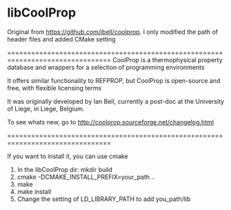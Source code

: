 libCoolProp
===========

Original from https://github.com/ibell/coolprop. I only modified the path of header files and added CMake setting


================================================================================
CoolProp is a thermophysical property database and wrappers for a selection of programming environments

It offers similar functionality to REFPROP, but CoolProp is open-source and free, with flexible licensing terms

It was originally developed by Ian Bell, currently a post-doc at the University of Liege, in Liege, Belgium.

To see whats new, go to http://coolprop.sourceforge.net/changelog.html

================================================================================

If you want to install it, you can use cmake
1. In the libCoolProp dir: mkdir build
2. cmake -DCMAKE_INSTALL_PREFIX=your_path ..
3. make
4. make install
5. Change the setting of LD_LIBRARY_PATH to add you_path/lib
